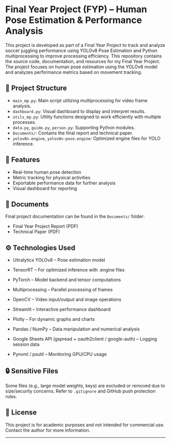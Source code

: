 # Final Year Project (FYP) – Human Pose Estimation & Performance Analysis
This project is developed as part of a Final Year Project to track and analyze soccer juggling performance using YOLOv8 Pose Estimation and Python multiprocessing to improve processing efficiency.
This repository contains the source code, documentation, and resources for my Final Year Project. The project focuses on human pose estimation using the YOLOv8 model and analyzes performance metrics based on movement tracking.

## 📁 Project Structure

- `main_mp.py`: Main script utilizing multiprocessing for video frame analysis.
- `dashboard.py`: Visual dashboard to display and interpret results.
- `utils_mp.py`: Utility functions designed to work efficiently with multiple processes.
- `data.py`, `guide.py`, `person.py`: Supporting Python modules.
- `Documents/`: Contains the final report and technical paper.
- `yolov8n.engine`, `yolov8n-pose.engine`: Optimized engine files for YOLO inference.

## 🚀 Features

- Real-time human pose detection
- Metric tracking for physical activities
- Exportable performance data for further analysis
- Visual dashboard for reporting

## 📄 Documents

Final project documentation can be found in the `Documents/` folder:
- Final Year Project Report (PDF)
- Technical Paper (PDF)

## ⚙️ Technologies Used
- Ultralytics YOLOv8 – Pose estimation model

- TensorRT – For optimized inference with .engine files

- PyTorch – Model backend and tensor computations

- Multiprocessing – Parallel processing of frames

- OpenCV – Video input/output and image operations

- Streamlit – Interactive performance dashboard

- Plotly – For dynamic graphs and charts

- Pandas / NumPy – Data manipulation and numerical analysis

- Google Sheets API (gspread + oauth2client / google-auth) – Logging session data

- Pynvml / psutil – Monitoring GPU/CPU usage

## 🔒 Sensitive Files

Some files (e.g., large model weights, keys) are excluded or removed due to size/security concerns. Refer to `.gitignore` and GitHub push protection rules.

## 📜 License

This project is for academic purposes and not intended for commercial use. Contact the author for more information.

---
